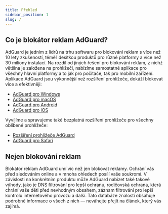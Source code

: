 ```yaml
---
title: Přehled
sidebar_position: 1
slug: /
---
```


## Co je blokátor reklam AdGuard?

AdGuard je jedním z lídrů na trhu softwaru pro blokování reklam s více než 10 lety zkušeností, téměř desítkou produktů pro různé platformy a více než 30 miliony instalací. Na rozdíl od jiných řešení pro blokování reklam, z nichž většina je založena na prohlížeči, nabízíme samostatné aplikace pro všechny hlavní platformy a to jak pro počítače, tak pro mobilní zařízení. Aplikace AdGuard jsou výkonnější než rozšíření prohlížeče, dokáží blokovat více a efektivněji:

* [AdGuard pro Windows](/adguard-for-windows/overview)
* [AdGuard pro macOS](/adguard-for-mac/overview)
* [AdGuard pro Android](/adguard-for-android/overview)
* [AdGuard pro iOS](/adguard-for-ios/overview)

Vyvíjíme a spravujeme také bezplatná rozšíření prohlížeče pro všechny oblíbené prohlížeče:

* [Rozšíření prohlížeče AdGuard](/adguard-browser-extension/overview)
* [AdGuard pro Safari](/adguard-for-safari/overview)

## Nejen blokování reklam

Blokátor reklam AdGuard umí víc než jen blokovat reklamy. Ochrání vás před sledováním online a v mnoha ohledech posílí vaše soukromí. V závislosti na konkrétním produktu může AdGuard nabízet také takové výhody, jako je DNS filtrování pro lepší ochranu, rodičovská ochrana, která chrání vaše děti před nevhodným obsahem, záznam filtrování pro lepší kontrolu internetového provozu a další. Tato databáze znalostí obsahuje podrobné informace o všech z nich — neváhejte přejít na článek, který vás zajímá.
